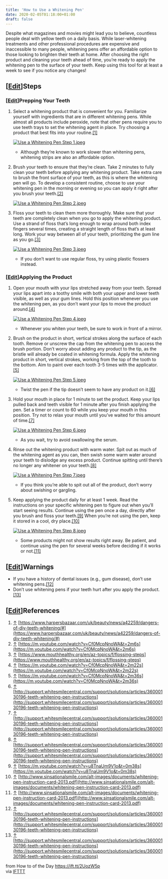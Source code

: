 ```yaml
---
title: 'How to Use a Whitening Pen'
date: 2020-02-05T01:18:00+01:00
draft: false
---
```


Despite what magazines and movies might lead you to believe, countless people deal with yellow teeth on a daily basis. While laser-whitening treatments and other professional procedures are expensive and inaccessible to many people, whitening pens offer an affordable option to those looking to brighten their teeth at home. After choosing the right product and cleaning your teeth ahead of time, you’re ready to apply the whitening pen to the surface of your teeth. Keep using this tool for at least a week to see if you notice any changes!

\[[Edit](https://www.wikihow.com/index.php?title=Use-a-Whitening-Pen&action=edit&section=1 "Edit section: Steps")\]Steps
------------------------------------------------------------------------------------------------------------------------

### \[[Edit](https://www.wikihow.com/index.php?title=Use-a-Whitening-Pen&action=edit&section=2 "Edit section: Prepping Your Teeth")\]Prepping Your Teeth

1.  Select a whitening product that is convenient for you. Familiarize yourself with ingredients that are in different whitening pens. While almost all products include peroxide, note that other pens require you to use teeth trays to set the whitening agent in place. Try choosing a product that best fits into your routine.[\[1\]](#_note-1)
    
    [![Use a Whitening Pen Step 1.jpeg](https://www.wikihow.com/images/thumb/d/df/Use-a-Whitening-Pen-Step-1.jpeg/aid11418051-v4-728px-Use-a-Whitening-Pen-Step-1.jpeg)](https://www.wikihow.com/Image:Use-a-Whitening-Pen-Step-1.jpeg)
    
    *   Although they’re known to work slower than whitening pens, whitening strips are also an affordable option.
2.  Brush your teeth to ensure that they’re clean. Take 2 minutes to fully clean your teeth before applying any whitening product. Take extra care to brush the front surface of your teeth, as this is where the whitening pen will go. To develop a consistent routine, choose to use your whitening pen in the morning or evening so you can apply it right after you brush your teeth.[\[2\]](#_note-2)
    
    [![Use a Whitening Pen Step 2.jpeg](https://www.wikihow.com/images/thumb/6/6b/Use-a-Whitening-Pen-Step-2.jpeg/aid11418051-v4-728px-Use-a-Whitening-Pen-Step-2.jpeg)](https://www.wikihow.com/Image:Use-a-Whitening-Pen-Step-2.jpeg)
    
3.  Floss your teeth to clean them more thoroughly. Make sure that your teeth are completely clean when you go to apply the whitening product. Use a strand of floss that’s long enough to wrap around both index fingers several times, creating a straight length of floss that’s at least long. Work your way between all of your teeth, prioritizing the gum line as you go.[\[3\]](#_note-3)
    
    [![Use a Whitening Pen Step 3.jpeg](https://www.wikihow.com/images/thumb/f/f0/Use-a-Whitening-Pen-Step-3.jpeg/aid11418051-v4-728px-Use-a-Whitening-Pen-Step-3.jpeg)](https://www.wikihow.com/Image:Use-a-Whitening-Pen-Step-3.jpeg)
    
    *   If you don’t want to use regular floss, try using plastic flossers instead.

### \[[Edit](https://www.wikihow.com/index.php?title=Use-a-Whitening-Pen&action=edit&section=3 "Edit section: Applying the Product")\]Applying the Product

1.  Open your mouth with your lips stretched away from your teeth. Spread your lips apart into a toothy smile with both your upper and lower teeth visible, as well as your gum lines. Hold this position whenever you use the whitening pen, as you don’t want your lips to move the product around.[\[4\]](#_note-4)
    
    [![Use a Whitening Pen Step 4.jpeg](https://www.wikihow.com/images/thumb/5/5b/Use-a-Whitening-Pen-Step-4.jpeg/aid11418051-v4-728px-Use-a-Whitening-Pen-Step-4.jpeg)](https://www.wikihow.com/Image:Use-a-Whitening-Pen-Step-4.jpeg)
    
    *   Whenever you whiten your teeth, be sure to work in front of a mirror.
2.  Brush on the product in short, vertical strokes along the surface of each tooth. Remove or unscrew the cap from the whitening pen to access the brush portion. Don’t worry about adding any product to the tip, as the bristle will already be coated in whitening formula. Apply the whitening product in short, vertical strokes, working from the top of the tooth to the bottom. Aim to paint over each tooth 3-5 times with the applicator.[\[5\]](#_note-5)
    
    [![Use a Whitening Pen Step 5.jpeg](https://www.wikihow.com/images/thumb/6/65/Use-a-Whitening-Pen-Step-5.jpeg/aid11418051-v4-728px-Use-a-Whitening-Pen-Step-5.jpeg)](https://www.wikihow.com/Image:Use-a-Whitening-Pen-Step-5.jpeg)
    
    *   Twist the pen if the tip doesn’t seem to have any product on it.[\[6\]](#_note-6)
3.  Hold your mouth in place for 1 minute to set the product. Keep your lips pulled back and teeth visible for 1 minute after you finish applying the pen. Set a timer or count to 60 while you keep your mouth in this position. Try not to relax your mouth until you’ve waited for this amount of time.[\[7\]](#_note-7)
    
    [![Use a Whitening Pen Step 6.jpeg](https://www.wikihow.com/images/thumb/b/be/Use-a-Whitening-Pen-Step-6.jpeg/aid11418051-v4-728px-Use-a-Whitening-Pen-Step-6.jpeg)](https://www.wikihow.com/Image:Use-a-Whitening-Pen-Step-6.jpeg)
    
    *   As you wait, try to avoid swallowing the serum.
4.  Rinse out the whitening product with warm water. Spit out as much of the whitening agent as you can, then swish some warm water around your teeth to dislodge any excess product. Continue spitting until there’s no longer any whitener on your teeth.[\[8\]](#_note-8)
    
    [![Use a Whitening Pen Step 7.jpeg](https://www.wikihow.com/images/thumb/e/e3/Use-a-Whitening-Pen-Step-7.jpeg/aid11418051-v4-728px-Use-a-Whitening-Pen-Step-7.jpeg)](https://www.wikihow.com/Image:Use-a-Whitening-Pen-Step-7.jpeg)
    
    *   If you think you’re able to spit out all of the product, don’t worry about swishing or gargling.
5.  Keep applying the product daily for at least 1 week. Read the instructions on your specific whitening pen to figure out when you’ll start seeing results. Continue using the pen once a day, directly after you brush and floss your teeth.[\[9\]](#_note-9) When you’re not using the pen, keep it stored in a cool, dry place.[\[10\]](#_note-10)
    
    [![Use a Whitening Pen Step 8.jpeg](https://www.wikihow.com/images/thumb/2/23/Use-a-Whitening-Pen-Step-8.jpeg/aid11418051-v4-728px-Use-a-Whitening-Pen-Step-8.jpeg)](https://www.wikihow.com/Image:Use-a-Whitening-Pen-Step-8.jpeg)
    
    *   Some products might not show results right away. Be patient, and continue using the pen for several weeks before deciding if it works or not.[\[11\]](#_note-11)

\[[Edit](https://www.wikihow.com/index.php?title=Use-a-Whitening-Pen&action=edit&section=4 "Edit section: Warnings")\]Warnings
------------------------------------------------------------------------------------------------------------------------------

*   If you have a history of dental issues (e.g., gum disease), don’t use whitening pens.[\[12\]](#_note-12)
*   Don’t use whitening pens if your teeth hurt after you apply the product.[\[13\]](#_note-13)

\[[Edit](https://www.wikihow.com/index.php?title=Use-a-Whitening-Pen&action=edit&section=5 "Edit section: References")\]References
----------------------------------------------------------------------------------------------------------------------------------

1.  [↑](#_ref-1) [https://www.harpersbazaar.com/uk/beauty/news/a42259/dangers-of-diy-teeth-whitening/#](https://www.harpersbazaar.com/uk/beauty/news/a42259/dangers-of-diy-teeth-whitening/#)
2.  [↑](#_ref-2) [https://m.youtube.com/watch?v=Cf0McpNnoWA&t=2m6s](https://m.youtube.com/watch?v=Cf0McpNnoWA&t=2m6s)
3.  [↑](#_ref-3) [https://www.mouthhealthy.org/en/az-topics/f/flossing-steps](https://www.mouthhealthy.org/en/az-topics/f/flossing-steps)
4.  [↑](#_ref-4) [https://m.youtube.com/watch?v=Cf0McpNnoWA&t=2m22s](https://m.youtube.com/watch?v=Cf0McpNnoWA&t=2m22s)
5.  [↑](#_ref-5) [https://m.youtube.com/watch?v=Cf0McpNnoWA&t=2m36s](https://m.youtube.com/watch?v=Cf0McpNnoWA&t=2m36s)
6.  [↑](#_ref-6) [http://support.whitesmilecentral.com/support/solutions/articles/36000130196-teeth-whitening-pen-instructions](http://support.whitesmilecentral.com/support/solutions/articles/36000130196-teeth-whitening-pen-instructions)
7.  [↑](#_ref-7) [http://support.whitesmilecentral.com/support/solutions/articles/36000130196-teeth-whitening-pen-instructions](http://support.whitesmilecentral.com/support/solutions/articles/36000130196-teeth-whitening-pen-instructions)
8.  [↑](#_ref-8) [http://support.whitesmilecentral.com/support/solutions/articles/36000130196-teeth-whitening-pen-instructions](http://support.whitesmilecentral.com/support/solutions/articles/36000130196-teeth-whitening-pen-instructions)
9.  [↑](#_ref-9) [https://m.youtube.com/watch?v=u8TnaUm9V1o&t=0m38s](https://m.youtube.com/watch?v=u8TnaUm9V1o&t=0m38s)
10.  [↑](#_ref-10) [http://www.sinsationalsmile.com/alt-images/documents/whitening-pen-instruction-card-2013.pdf](http://www.sinsationalsmile.com/alt-images/documents/whitening-pen-instruction-card-2013.pdf)
11.  [↑](#_ref-11) [http://www.sinsationalsmile.com/alt-images/documents/whitening-pen-instruction-card-2013.pdf](http://www.sinsationalsmile.com/alt-images/documents/whitening-pen-instruction-card-2013.pdf)
12.  [↑](#_ref-12) [http://support.whitesmilecentral.com/support/solutions/articles/36000130196-teeth-whitening-pen-instructions](http://support.whitesmilecentral.com/support/solutions/articles/36000130196-teeth-whitening-pen-instructions)
13.  [↑](#_ref-13) [http://support.whitesmilecentral.com/support/solutions/articles/36000130196-teeth-whitening-pen-instructions](http://support.whitesmilecentral.com/support/solutions/articles/36000130196-teeth-whitening-pen-instructions)

  
  
from How to of the Day https://ift.tt/2UozW5p  
via [IFTTT](https://ifttt.com/?ref=da&site=blogger)